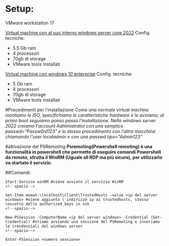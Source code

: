 # Setup:

VMware workstation 17
<!--spazio-->
[Virtual machine con al suo interno windows server core 2022](https://www.microsoft.com/it-IT/evalcenter/evaluate-windows-server-2022)
Config. tecniche:
  - 5.5 Gb ram
  - 4 processori
  - 70gb di storage
  - VMware tools installati
<!--spazio-->
[Virtual machine con windows 10 enterprise](https://www.microsoft.com/it-it/evalcenter/download-windows-10-enterprise)
Config. tecniche:
  - 5 Gb ram
  - 4 processori
  - 70gb di storage
  - VMware tools installati

#Procedimenti per l'installazione
_Come una normale virtual machine montiamo le ISO, specifichiamo le caratteristiche hardware e le avviamo, al primo boot seguiamo passo passo l'installazione.
Nella windows server 2022 creiamo l'account Administrator con una semplice passwd="Passw0rd123" e lo stesso procedimento con l'altra macchina chiamando l'user localadmin
e con una passwd tipo="Admin123"_

#attivazione del PSRemoting
__Psremoting(Powershell remoting) è una funzionalità in powershell che permette di eseguire comandi Powershell da remoto, 
sfrutta il WinRM (Uguale all RDP ma più sicuro), per utilizzarlo va startato il servizio.__

##Comandi:

    Start-Service winRM #viene avviato il servizio WinRM
    <!--spazio-->

    Set-Item wsman:\localhost\Client\TrustedHosts -value <ip del server windows> #viene aggiunto l'indirizzo ip ai trustedhosts, stesso concetto delle authorized_keys in ssh
    <!--spazio-->

    New-PSSession -ComputerName <ip del server windows> -Credential (Get-Credential) #stiamo avviando una sessione del PSRemoting e inseriamo le crendenziali del windows server
    <!--spazio-->

    Enter-PSSession <numero sessione>



